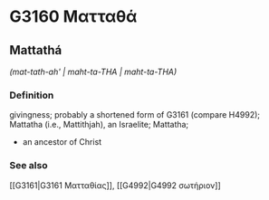 # G3160 Ματταθά

## Mattathá

_(mat-tath-ah' | maht-ta-THA | maht-ta-THA)_

### Definition

givingness; probably a shortened form of G3161 (compare H4992); Mattatha (i.e., Mattithjah), an Israelite; Mattatha; 

- an ancestor of Christ

### See also

[[G3161|G3161 Ματταθίας]], [[G4992|G4992 σωτήριον]]
